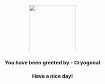 <p align="center">
    <img src="https://raw.githubusercontent.com/PokeAPI/sprites/master/sprites/pokemon/615.png" width="150" height="150">
</p>
<h3 align="center">You have been greeted by - <b>Cryogonal</b></h3>
<h3 align="center">Have a nice day!</h3>
